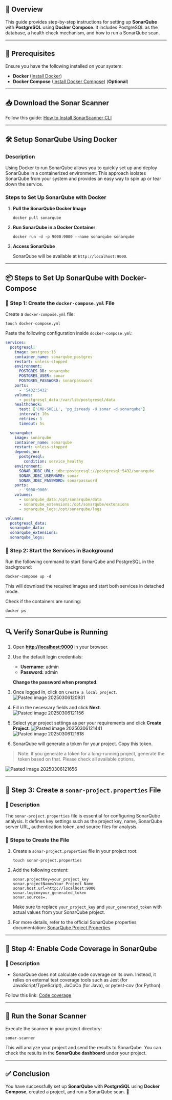 ## 📌 Overview

This guide provides step-by-step instructions for setting up **SonarQube** with **PostgreSQL** using **Docker Compose**. It includes PostgreSQL as the database, a health check mechanism, and how to run a SonarQube scan.

---

## 🚀 Prerequisites

Ensure you have the following installed on your system:

- **Docker** ([Install Docker](https://docs.docker.com/get-docker/))
- **Docker Compose** ([Install Docker Compose](https://docs.docker.com/compose/install/)) (**Optional**)

---

## 📥 Download the Sonar Scanner

Follow this guide: [How to Install SonarScanner CLI](https://medium.com/novai-devops-101/how-to-install-sonarscanner-cli-client-on-windows-linux-and-macos-94b033f719c4)

---

## 🛠 Setup SonarQube Using Docker

### Description

Using Docker to run SonarQube allows you to quickly set up and deploy SonarQube in a containerized environment. This approach isolates SonarQube from your system and provides an easy way to spin up or tear down the service.

### Steps to Set Up SonarQube with Docker

1. **Pull the SonarQube Docker Image**
    
    ```shell
    docker pull sonarqube
    ```
    
2. **Run SonarQube in a Docker Container**
    
    ```shell
    docker run -d -p 9000:9000 --name sonarqube sonarqube
    ```
    
3. **Access SonarQube**
    
    SonarQube will be available at `http://localhost:9000`.
   
---

## 📦 Steps to Set Up SonarQube with Docker-Compose

### 🔧 Step 1: Create the `docker-compose.yml` File

Create a `docker-compose.yml` file:

```shell
touch docker-compose.yml
```

Paste the following configuration inside `docker-compose.yml`:

```yaml
services:
  postgresql:
    image: postgres:13
    container_name: sonarqube_postgres
    restart: unless-stopped
    environment:
      POSTGRES_DB: sonarqube
      POSTGRES_USER: sonar
      POSTGRES_PASSWORD: sonarpassword
    ports:
      - '5432:5432'
    volumes:
      - postgresql_data:/var/lib/postgresql/data
    healthcheck:
      test: ['CMD-SHELL', 'pg_isready -U sonar -d sonarqube']
      interval: 10s
      retries: 5
      timeout: 5s

  sonarqube:
    image: sonarqube
    container_name: sonarqube
    restart: unless-stopped
    depends_on:
      postgresql:
        condition: service_healthy
    environment:
      SONAR_JDBC_URL: jdbc:postgresql://postgresql:5432/sonarqube
      SONAR_JDBC_USERNAME: sonar
      SONAR_JDBC_PASSWORD: sonarpassword
    ports:
      - '9000:9000'
    volumes:
      - sonarqube_data:/opt/sonarqube/data
      - sonarqube_extensions:/opt/sonarqube/extensions
      - sonarqube_logs:/opt/sonarqube/logs

volumes:
  postgresql_data:
  sonarqube_data:
  sonarqube_extensions:
  sonarqube_logs:
```

### 🔄 Step 2: Start the Services in Background

Run the following command to start SonarQube and PostgreSQL in the background:

```shell
docker-compose up -d
```

This will download the required images and start both services in detached mode.

Check if the containers are running:

```shell
docker ps
```

---

## 🔍 Verify SonarQube is Running

1. Open **[http://localhost:9000](http://localhost:9000/)** in your browser.
2. Use the default login credentials:

   - **Username:** admin
   - **Password:** admin

   **Change the password when prompted.**

3. Once logged in, click on `Create a local project`.
![Pasted image 20250306120931](https://github.com/user-attachments/assets/f1295251-babb-4861-a397-e62d2baae030)
4. Fill in the necessary fields and click **Next**.
![Pasted image 20250306121156](https://github.com/user-attachments/assets/ddbbefa0-75d1-4a7f-8544-bdd99b912ffd)
5. Select your project settings as per your requirements and click **Create Project**.
![Pasted image 20250306121441](https://github.com/user-attachments/assets/591eca92-f083-4215-9608-6dcf90f98b11)
![Pasted image 20250306121618](https://github.com/user-attachments/assets/5c357a8c-26e2-465e-9dc6-f24d5f70be3b)
6. SonarQube will generate a token for your project. Copy this token.
> Note: If you generate a token for a long-running project, generate the token based on that. Please check all available options.

![Pasted image 20250306121656](https://github.com/user-attachments/assets/d35511ab-e342-4b37-baa6-f8b3f1cdf99e)


---

## 📄 Step 3: Create a `sonar-project.properties` File

### 🔧 Description
The `sonar-project.properties` file is essential for configuring SonarQube analysis. It defines key settings such as the project key, name, SonarQube server URL, authentication token, and source files for analysis.

### 📌 Steps to Create the File

1. Create a `sonar-project.properties` file in your project root:
    
    ```shell
    touch sonar-project.properties
    ```
    
2. Add the following content:

    ```properties
    sonar.projectKey=your_project_key
    sonar.projectName=Your Project Name
    sonar.host.url=http://localhost:9000
    sonar.login=your_generated_token
    sonar.sources=.
    ```
    
    Make sure to replace `your_project_key` and `your_generated_token` with actual values from your SonarQube project.

3. For more details, refer to the official SonarQube properties documentation: [SonarQube Project Properties](https://docs.sonarqube.org/latest/analysis/analysis-parameters/)

---

## 📌 Step 4: Enable Code Coverage in SonarQube

###     🔧 Description

- SonarQube does not calculate code coverage on its own. Instead, it relies on external test coverage tools such as Jest (for JavaScript/TypeScript), JaCoCo (for Java), or pytest-cov (for Python).

Follow this link: [Code coverage](https://docs.sonarsource.com/sonarqube-server/10.8/analyzing-source-code/test-coverage/overview/)

---

## 🔎 Run the Sonar Scanner

Execute the scanner in your project directory:

```shell
sonar-scanner
```

This will analyze your project and send the results to SonarQube. You can check the results in the **SonarQube dashboard** under your project.

---

## ✅ Conclusion

You have successfully set up **SonarQube** with **PostgreSQL** using **Docker Compose**, created a project, and run a SonarQube scan. 🎉

